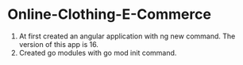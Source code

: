 # Online-Clothing-E-Commerce
1. At first created an angular application with ng new command. The version of this app is 16.
2. Created go modules with go mod init command.
